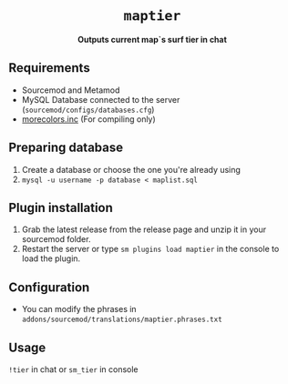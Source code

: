 <div align="center">
  <h1><code>maptier</code></h1>
  <p>
    <strong>Outputs current map`s surf tier in chat</strong>
  </p>
</div>


## Requirements ##
- Sourcemod and Metamod
- MySQL Database connected to the server (`sourcemod/configs/databases.cfg`)
- [morecolors.inc](https://github.com/noillt/SourceMod-IncludeLibrary/raw/master/include/multicolors/morecolors.inc) (For compiling only)

## Preparing database
1. Create a database or choose the one you're already using
2. `mysql -u username -p database < maplist.sql`

## Plugin installation ##
1. Grab the latest release from the release page and unzip it in your sourcemod folder.
2. Restart the server or type `sm plugins load maptier` in the console to load the plugin.

## Configuration ##
- You can modify the phrases in `addons/sourcemod/translations/maptier.phrases.txt`

## Usage ##
`!tier` in chat or `sm_tier` in console